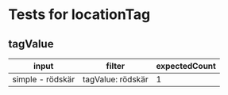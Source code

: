 # Tests for locationTag

## tagValue

| input            | filter            | expectedCount |
| ---------------- | ----------------- | ------------- |
| simple - rödskär | tagValue: rödskär | 1             |